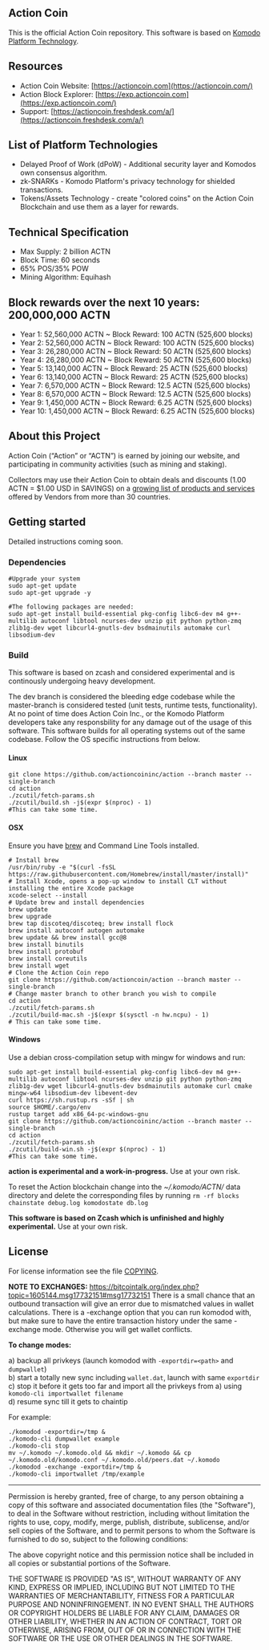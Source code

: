 ## Action Coin

This is the official Action Coin repository.  This software is based on [Komodo Platform Technology](https://komodoplatform.com/).

## Resources

- Action Coin Website: [https://actioncoin.com](https://actioncoin.com/)
- Action Block Explorer: [https://exp.actioncoin.com](https://exp.actioncoin.com/)
- Support: [https://actioncoin.freshdesk.com/a/](https://actioncoin.freshdesk.com/a/)

## List of Platform Technologies

- Delayed Proof of Work (dPoW) - Additional security layer and Komodos own consensus algorithm. 
- zk-SNARKs - Komodo Platform's privacy technology for shielded transactions.  
- Tokens/Assets Technology - create "colored coins" on the Action Coin Blockchain and use them as a layer for rewards.

## Technical Specification

- Max Supply: 2 billion ACTN
- Block Time: 60 seconds
- 65% POS/35% POW
- Mining Algorithm: Equihash

## Block rewards over the next 10 years: 200,000,000 ACTN

- Year 1: 52,560,000 ACTN ~ Block Reward: 100 ACTN (525,600 blocks)
- Year 2: 52,560,000 ACTN ~ Block Reward: 100 ACTN (525,600 blocks)
- Year 3: 26,280,000 ACTN ~ Block Reward: 50 ACTN (525,600 blocks)
- Year 4: 26,280,000 ACTN ~ Block Reward: 50 ACTN (525,600 blocks)
- Year 5: 13,140,000 ACTN ~ Block Reward: 25 ACTN (525,600 blocks)
- Year 6: 13,140,000 ACTN ~ Block Reward: 25 ACTN (525,600 blocks)
- Year 7: 6,570,000 ACTN ~ Block Reward: 12.5 ACTN (525,600 blocks)
- Year 8: 6,570,000 ACTN ~ Block Reward: 12.5 ACTN (525,600 blocks)
- Year 9: 1,450,000 ACTN ~ Block Reward: 6.25 ACTN (525,600 blocks)
- Year 10: 1,450,000 ACTN ~ Block Reward: 6.25 ACTN (525,600 blocks)

## About this Project

Action Coin (“Action” or “ACTN”) is earned by joining our website, and participating in community activities (such as mining and staking).

Collectors may use their Action Coin to obtain deals and discounts (1.00 ACTN = $1.00 USD in SAVINGS) on a [growing list of products and services](https://actioncoin.com/rewards) offered by Vendors from more than 30 countries.

## Getting started

Detailed instructions coming soon.

### Dependencies

```shell
#Upgrade your system
sudo apt-get update
sudo apt-get upgrade -y
```

```shell
#The following packages are needed:
sudo apt-get install build-essential pkg-config libc6-dev m4 g++-multilib autoconf libtool ncurses-dev unzip git python python-zmq zlib1g-dev wget libcurl4-gnutls-dev bsdmainutils automake curl libsodium-dev
```

### Build

This software is based on zcash and considered experimental and is continously undergoing heavy development.

The dev branch is considered the bleeding edge codebase while the master-branch is considered tested (unit tests, runtime tests, functionality). At no point of time does Action Coin Inc., or the Komodo Platform developers take any responsbility for any damage out of the usage of this software. 
This software builds for all operating systems out of the same codebase. Follow the OS specific instructions from below.

#### Linux

```shell
git clone https://github.com/actioncoininc/action --branch master --single-branch
cd action
./zcutil/fetch-params.sh
./zcutil/build.sh -j$(expr $(nproc) - 1)
#This can take some time.
```

#### OSX

Ensure you have [brew](https://brew.sh) and Command Line Tools installed.
```shell
# Install brew
/usr/bin/ruby -e "$(curl -fsSL https://raw.githubusercontent.com/Homebrew/install/master/install)"
# Install Xcode, opens a pop-up window to install CLT without installing the entire Xcode package
xcode-select --install 
# Update brew and install dependencies
brew update
brew upgrade
brew tap discoteq/discoteq; brew install flock
brew install autoconf autogen automake
brew update && brew install gcc@8
brew install binutils
brew install protobuf
brew install coreutils
brew install wget
# Clone the Action Coin repo
git clone https://github.com/actioncoin/action --branch master --single-branch
# Change master branch to other branch you wish to compile
cd action
./zcutil/fetch-params.sh
./zcutil/build-mac.sh -j$(expr $(sysctl -n hw.ncpu) - 1)
# This can take some time.
```

#### Windows

Use a debian cross-compilation setup with mingw for windows and run:
```shell
sudo apt-get install build-essential pkg-config libc6-dev m4 g++-multilib autoconf libtool ncurses-dev unzip git python python-zmq zlib1g-dev wget libcurl4-gnutls-dev bsdmainutils automake curl cmake mingw-w64 libsodium-dev libevent-dev
curl https://sh.rustup.rs -sSf | sh
source $HOME/.cargo/env
rustup target add x86_64-pc-windows-gnu
git clone https://github.com/actioncoininc/action --branch master --single-branch
cd action
./zcutil/fetch-params.sh
./zcutil/build-win.sh -j$(expr $(nproc) - 1)
#This can take some time.
```
**action is experimental and a work-in-progress.** Use at your own risk.

To reset the Action blockchain change into the *~/.komodo/ACTN/* data directory and delete the corresponding files by running `rm -rf blocks chainstate debug.log komodostate db.log`


**This software is based on Zcash which is unfinished and highly experimental.** Use at your own risk.

License
-------
For license information see the file [COPYING](COPYING).

**NOTE TO EXCHANGES:**
https://bitcointalk.org/index.php?topic=1605144.msg17732151#msg17732151
There is a small chance that an outbound transaction will give an error due to mismatched values in wallet calculations. There is a -exchange option that you can run komodod with, but make sure to have the entire transaction history under the same -exchange mode. Otherwise you will get wallet conflicts.

**To change modes:**

a) backup all privkeys (launch komodod with `-exportdir=<path>` and `dumpwallet`)  
b) start a totally new sync including `wallet.dat`, launch with same `exportdir`  
c) stop it before it gets too far and import all the privkeys from a) using `komodo-cli importwallet filename`  
d) resume sync till it gets to chaintip  

For example:
```shell
./komodod -exportdir=/tmp &
./komodo-cli dumpwallet example
./komodo-cli stop
mv ~/.komodo ~/.komodo.old && mkdir ~/.komodo && cp ~/.komodo.old/komodo.conf ~/.komodo.old/peers.dat ~/.komodo
./komodod -exchange -exportdir=/tmp &
./komodo-cli importwallet /tmp/example
```
---


Permission is hereby granted, free of charge, to any person obtaining a copy of this software and associated documentation files (the "Software"), to deal in the Software without restriction, including without limitation the rights to use, copy, modify, merge, publish, distribute, sublicense, and/or sell copies of the Software, and to permit persons to whom the Software is furnished to do so, subject to the following conditions:

The above copyright notice and this permission notice shall be included in all copies or substantial portions of the Software.

THE SOFTWARE IS PROVIDED "AS IS", WITHOUT WARRANTY OF ANY KIND, EXPRESS OR IMPLIED, INCLUDING BUT NOT LIMITED TO THE WARRANTIES OF MERCHANTABILITY, FITNESS FOR A PARTICULAR PURPOSE AND NONINFRINGEMENT. IN NO EVENT SHALL THE AUTHORS OR COPYRIGHT HOLDERS BE LIABLE FOR ANY CLAIM, DAMAGES OR OTHER LIABILITY, WHETHER IN AN ACTION OF CONTRACT, TORT OR OTHERWISE, ARISING FROM, OUT OF OR IN CONNECTION WITH THE SOFTWARE OR THE USE OR OTHER DEALINGS IN THE SOFTWARE.
